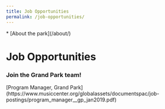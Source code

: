 ```yaml
---
title: Job Opportunities
permalink: /job-opportunities/
---
```


<nav markdown="1">
* [About the park](/about/)
</nav>

Job Opportunities
=================

### Join the Grand Park team!

<p class="action" markdown="1">
[Program Manager, Grand Park](https://www.musiccenter.org/globalassets/documentspac/job-postings/program_manager__gp_jan2019.pdf)
</p>
